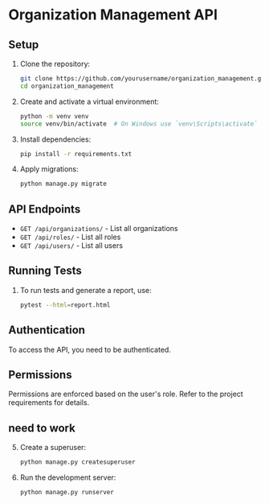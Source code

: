 # Organization Management API

## Setup

1. Clone the repository:
    ```sh
    git clone https://github.com/yourusername/organization_management.git
    cd organization_management
    ```

2. Create and activate a virtual environment:
    ```sh
    python -m venv venv
    source venv/bin/activate  # On Windows use `venv\Scripts\activate`
    ```

3. Install dependencies:
    ```sh
    pip install -r requirements.txt
    ```

4. Apply migrations:
    ```sh
    python manage.py migrate
    ```


## API Endpoints

- `GET /api/organizations/` - List all organizations
- `GET /api/roles/` - List all roles
- `GET /api/users/` - List all users

## Running Tests

1. To run tests and generate a report, use:
    ```sh
    pytest --html=report.html
    ```

## Authentication

To access the API, you need to be authenticated. 

## Permissions

Permissions are enforced based on the user's role. Refer to the project requirements for details.

## need to work  
5. Create a superuser:
    ```sh
    python manage.py createsuperuser
    ```

6. Run the development server:
    ```sh
    python manage.py runserver
    ```
